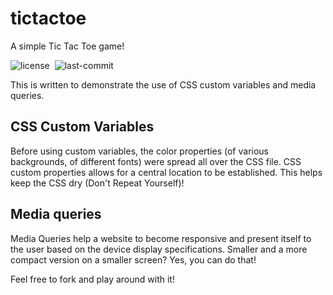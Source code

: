 # tictactoe

A simple Tic Tac Toe game!

![license](https://img.shields.io/github/license/raravi/tictactoe)&nbsp;&nbsp;![last-commit](https://img.shields.io/github/last-commit/raravi/tictactoe)

This is written to demonstrate the use of CSS custom variables and media queries.

## CSS Custom Variables

Before using custom variables, the color properties (of various backgrounds, of different fonts) were spread all over the CSS file. CSS custom properties allows for a central location to be established. This helps keep the CSS dry (Don't Repeat Yourself)!

## Media queries

Media Queries help a website to become responsive and present itself to the user based on the device display specifications. Smaller and a more compact version on a smaller screen? Yes, you can do that!

Feel free to fork and play around with it!

